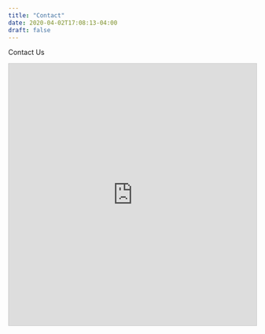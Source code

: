 ```yaml
---
title: "Contact"
date: 2020-04-02T17:08:13-04:00
draft: false
---
```


Contact Us

<iframe class="airtable-embed" src="https://airtable.com/embed/shrUIb5YbxxldSaEd?backgroundColor=orange" frameborder="0" onmousewheel="" width="100%" height="533" style="background: transparent; border: 1px solid #ccc;"></iframe>
